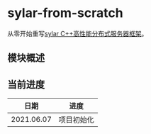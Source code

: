# sylar-from-scratch

从零开始重写[sylar C++高性能分布式服务器框架](https://github.com/sylar-yin/sylar)。

## 模块概述

## 当前进度

| 日期       | 进度       |
| ---------- | ---------- |
| 2021.06.07 | 项目初始化 |
